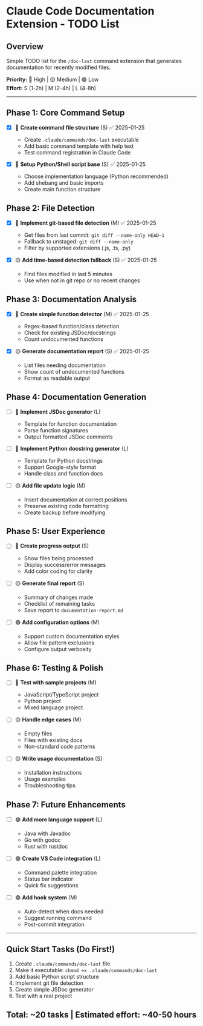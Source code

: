 # Claude Code Documentation Extension - TODO List

## Overview
Simple TODO list for the `/doc-last` command extension that generates documentation for recently modified files.

**Priority:** 🔴 High | 🟡 Medium | 🟢 Low  
**Effort:** S (1-2h) | M (2-4h) | L (4-8h)

---

## Phase 1: Core Command Setup
- [x] 🔴 **Create command file structure** (S) ✅ 2025-01-25
  - Create `.claude/commands/doc-last` executable
  - Add basic command template with help text
  - Test command registration in Claude Code

- [x] 🔴 **Setup Python/Shell script base** (S) ✅ 2025-01-25
  - Choose implementation language (Python recommended)
  - Add shebang and basic imports
  - Create main function structure

## Phase 2: File Detection
- [x] 🔴 **Implement git-based file detection** (M) ✅ 2025-01-25
  - Get files from last commit: `git diff --name-only HEAD~1`
  - Fallback to unstaged: `git diff --name-only`
  - Filter by supported extensions (.js, .ts, .py)

- [x] 🟡 **Add time-based detection fallback** (S) ✅ 2025-01-25
  - Find files modified in last 5 minutes
  - Use when not in git repo or no recent changes

## Phase 3: Documentation Analysis
- [x] 🔴 **Create simple function detector** (M) ✅ 2025-01-25
  - Regex-based function/class detection
  - Check for existing JSDoc/docstrings
  - Count undocumented functions

- [x] 🟡 **Generate documentation report** (S) ✅ 2025-01-25
  - List files needing documentation
  - Show count of undocumented functions
  - Format as readable output

## Phase 4: Documentation Generation
- [ ] 🔴 **Implement JSDoc generator** (L)
  - Template for function documentation
  - Parse function signatures
  - Output formatted JSDoc comments

- [ ] 🔴 **Implement Python docstring generator** (L)
  - Template for Python docstrings
  - Support Google-style format
  - Handle class and function docs

- [ ] 🟡 **Add file update logic** (M)
  - Insert documentation at correct positions
  - Preserve existing code formatting
  - Create backup before modifying

## Phase 5: User Experience
- [ ] 🔴 **Create progress output** (S)
  - Show files being processed
  - Display success/error messages
  - Add color coding for clarity

- [ ] 🟡 **Generate final report** (S)
  - Summary of changes made
  - Checklist of remaining tasks
  - Save report to `documentation-report.md`

- [ ] 🟢 **Add configuration options** (M)
  - Support custom documentation styles
  - Allow file pattern exclusions
  - Configure output verbosity

## Phase 6: Testing & Polish
- [ ] 🔴 **Test with sample projects** (M)
  - JavaScript/TypeScript project
  - Python project
  - Mixed language project

- [ ] 🟡 **Handle edge cases** (M)
  - Empty files
  - Files with existing docs
  - Non-standard code patterns

- [ ] 🟡 **Write usage documentation** (S)
  - Installation instructions
  - Usage examples
  - Troubleshooting tips

## Phase 7: Future Enhancements
- [ ] 🟢 **Add more language support** (L)
  - Java with Javadoc
  - Go with godoc
  - Rust with rustdoc

- [ ] 🟢 **Create VS Code integration** (L)
  - Command palette integration
  - Status bar indicator
  - Quick fix suggestions

- [ ] 🟢 **Add hook system** (M)
  - Auto-detect when docs needed
  - Suggest running command
  - Post-commit integration

---

## Quick Start Tasks (Do First!)
1. Create `.claude/commands/doc-last` file
2. Make it executable: `chmod +x .claude/commands/doc-last`
3. Add basic Python script structure
4. Implement git file detection
5. Create simple JSDoc generator
6. Test with a real project

## Total: ~20 tasks | Estimated effort: ~40-50 hours